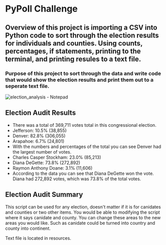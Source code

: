 # PyPoll Challenge

## Overview of this project is importing a CSV into Python code to sort through the election results for individuals and counties. Using counts, percentages, if statements, printing to the terminal, and printing resules to a text file.  

### Purpose of this project to sort through the data and write code that would show the election results and print them out to a seperate text file.

![election_analysis - Notepad](https://user-images.githubusercontent.com/101365965/164938828-7ba9b92f-cfb9-419b-b168-22d0c6e77e39.png) 

## Election Audit Results
- There was a total of 369,711 votes total in this congressional election.
- Jefferson: 10.5% (38,855)
- Denver: 82.8% (306,055)
- Arapahoe: 6.7% (24,801)
- With the numbers and percentages of the total you can see Denver had the largest number of votes.
- Charles Casper Stockham: 23.0% (85,213)
- Diana DeGette: 73.8% (272,892)
- Raymon Anthony Doane: 3.1% (11,606)
- According to the data you can see that Diana DeGette won the vote. Diana had 272,892 votes, which was 73.8% of the total votes.

## Election Audit Summary
This script can be used for any election, doesn't matter if it is for canidates and counties or two other items. You would be able to modifying the script where it says canidate and county. You can change these areas to the new areas you would like. Such as canidate could be turned into country and county into continent.

Text file is located in resources.
